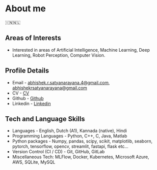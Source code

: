# About me
🇮🇳🇳🇱

## Areas of Interests
* Interested in areas of Artificial Intelligence, Machine Learning, Deep Learning, Robot Perception, Computer Vision.

## Profile Details
* Email - <abhishek.r.satyanarayana.4@gmail.com>, <abhishekrsatyanarayana@gmail.com>
* CV - [CV](https://abhishekrs4.github.io/docs/cv_abhishek_r_s.pdf)
* Github - [Github](https://abhishekrs4.github.io/)
* Linkedin - [Linkedin](https://www.linkedin.com/in/abhishek-ramanathapura-satyanarayana-862608a0/)

## Tech and Language Skills
* Languages - English, Dutch (A1), Kannada (native), Hindi
* Programming Languages - Python, C++, C, Java, Matlab
* Python packages - Numpy, pandas, scipy, scikit, matplotlib, seaborn, pytorch, tensorflow, opencv, streamlit, fastapi, flask etc...
* Version Control (CI / CD) - Git, GitHub, GitLab
* Miscellaneous Tech: MLFlow, Docker, Kubernetes, Microsoft Azure, AWS, SQLite, MySQL
